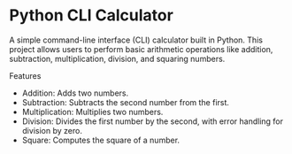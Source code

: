 # Python CLI Calculator

A simple command-line interface (CLI) calculator built in Python. This project allows users to perform basic arithmetic operations like addition, subtraction, multiplication, division, and squaring numbers.

Features

- Addition: Adds two numbers.
- Subtraction: Subtracts the second number from the first.
- Multiplication: Multiplies two numbers.
- Division: Divides the first number by the second, with error handling for division by zero.
- Square: Computes the square of a number.

